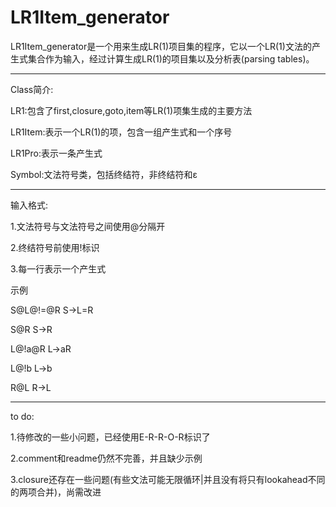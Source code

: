 LR1Item_generator
=========
LR1Item_generator是一个用来生成LR(1)项目集的程序，它以一个LR(1)文法的产生式集合作为输入，经过计算生成LR(1)的项目集以及分析表(parsing tables)。
*********
Class简介:

LR1:包含了first,closure,goto,item等LR(1)项集生成的主要方法

LR1Item:表示一个LR(1)的项，包含一组产生式和一个序号

LR1Pro:表示一条产生式

Symbol:文法符号类，包括终结符，非终结符和ε
*********
输入格式:

1.文法符号与文法符号之间使用@分隔开

2.终结符号前使用!标识

3.每一行表示一个产生式

示例

S@L@!=@R  S->L=R

S@R       S->R

L@!a@R    L->aR

L@!b      L->b

R@L       R->L

*********
to do:

1.待修改的一些小问题，已经使用E-R-R-O-R标识了

2.comment和readme仍然不完善，并且缺少示例

3.closure还存在一些问题(有些文法可能无限循环|并且没有将只有lookahead不同的两项合并)，尚需改进
